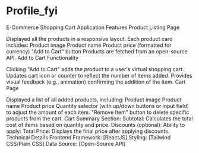 # Profile_fyi
E-Commerce Shopping Cart Application
Features
Product Listing Page

Displayed all the products in a responsive layout.
Each product card includes:
Product image
Product name
Product price (formatted for currency)
"Add to Cart" button
Products are fetched from an open-source API.
Add to Cart Functionality

Clicking "Add to Cart" adds the product to a user's virtual shopping cart.
Updates cart icon or counter to reflect the number of items added.
Provides visual feedback (e.g., animation) confirming the addition of the item.
Cart Page

Displayed a list of all added products, including:
Product image
Product name
Product price
Quantity selector (with up/down buttons or input field) to adjust the amount of each item.
"Remove Item" button to delete specific products from the cart.
Cart Summary Section:
Subtotal: Calculates the total cost of items based on quantity and price.
Discounts (optional): Ability to apply:
Total Price: Displays the final price after applying discounts.
Technical Details
Frontend Framework: [ReactJS]
Styling: [Tailwind CSS/Plain CSS]
Data Source: [Open-Source API]

